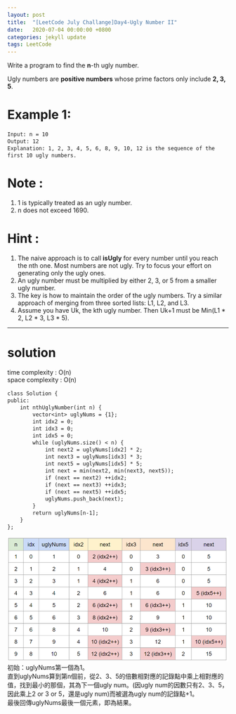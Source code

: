 ```yaml
---
layout: post
title:  "[LeetCode July Challange]Day4-Ugly Number II"
date:   2020-07-04 00:00:00 +0800
categories: jekyll update
tags: LeetCode
---
```

Write a program to find the **n**-th ugly number.  

Ugly numbers are **positive numbers** whose prime factors only include **2, 3, 5**.  

# Example 1:  
	Input: n = 10  
	Output: 12  
	Explanation: 1, 2, 3, 4, 5, 6, 8, 9, 10, 12 is the sequence of the first 10 ugly numbers.  

# Note :  
1. 1 is typically treated as an ugly number.  
2. n does not exceed 1690.  

# Hint :  
1. The naive approach is to call **isUgly** for every number until you reach the nth one. Most numbers are not ugly. Try to focus your effort on generating only the ugly ones.  
2. An ugly number must be multiplied by either 2, 3, or 5 from a smaller ugly number.  
3. The key is how to maintain the order of the ugly numbers. Try a similar approach of merging from three sorted lists: L1, L2, and L3.  
4. Assume you have Uk, the kth ugly number. Then Uk+1 must be Min(L1 * 2, L2 * 3, L3 * 5).  

______________________  

# solution
time complexity : O(n)  
space complexity : O(n)  

	class Solution {
	public:
	    int nthUglyNumber(int n) {
	        vector<int> uglyNums = {1};
	        int idx2 = 0;
	        int idx3 = 0;
	        int idx5 = 0;
	        while (uglyNums.size() < n) {
	            int next2 = uglyNums[idx2] * 2;
	            int next3 = uglyNums[idx3] * 3;
	            int next5 = uglyNums[idx5] * 5;
	            int next = min(next2, min(next3, next5));
	            if (next == next2) ++idx2;
	            if (next == next3) ++idx3;
	            if (next == next5) ++idx5;
	            uglyNums.push_back(next);
	        }
	        return uglyNums[n-1];
	    }  
	};

![](https://github.com/nshawn4675/nshawn4675.github.io/blob/master/_pic/uglyNums.png?raw=true)
初始：uglyNums第一個為1。  
直到uglyNums算到第n個前，從2、3、5的倍數相對應的記錄點中乘上相對應的值，找到最小的那個，其為下一個ugly num。(因ugly num的因數只有2、3、5，因此乘上2 or 3 or 5，還是ugly num)而被選為ugly num的記錄點+1。  
最後回傳uglyNums最後一個元素，即為結果。